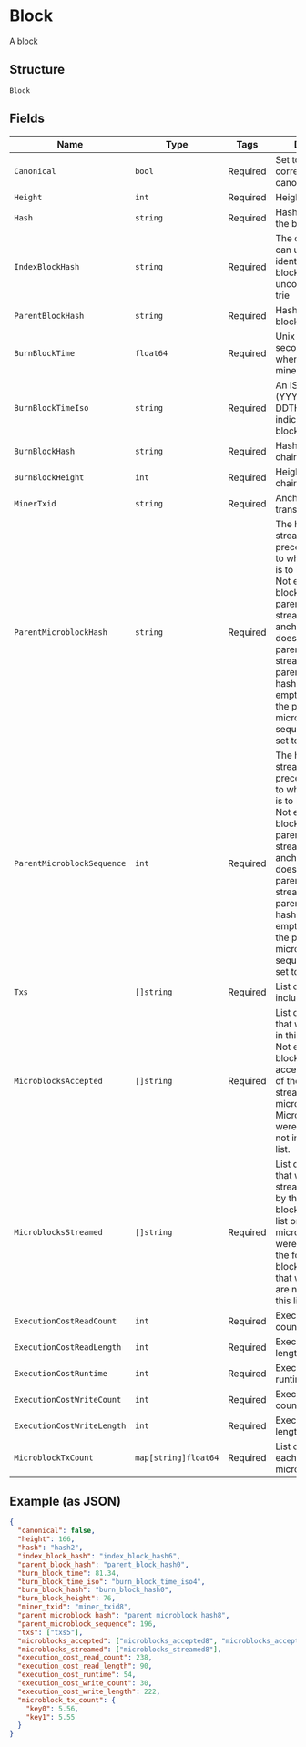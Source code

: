 # Block

A block

## Structure

`Block`

## Fields

| Name                       | Type                 | Tags     | Description                                                                                                                                                                                                                                                                                                                                    |
| -------------------------- | -------------------- | -------- | ---------------------------------------------------------------------------------------------------------------------------------------------------------------------------------------------------------------------------------------------------------------------------------------------------------------------------------------------- |
| `Canonical`                | `bool`               | Required | Set to `true` if block corresponds to the canonical chain tip                                                                                                                                                                                                                                                                                  |
| `Height`                   | `int`                | Required | Height of the block                                                                                                                                                                                                                                                                                                                            |
| `Hash`                     | `string`             | Required | Hash representing the block                                                                                                                                                                                                                                                                                                                    |
| `IndexBlockHash`           | `string`             | Required | The only hash that can uniquely identify an anchored block or an unconfirmed state trie                                                                                                                                                                                                                                                        |
| `ParentBlockHash`          | `string`             | Required | Hash of the parent block                                                                                                                                                                                                                                                                                                                       |
| `BurnBlockTime`            | `float64`            | Required | Unix timestamp (in seconds) indicating when this block was mined.                                                                                                                                                                                                                                                                              |
| `BurnBlockTimeIso`         | `string`             | Required | An ISO 8601 (YYYY-MM-DDTHH:mm:ss.sssZ) indicating when this block was mined.                                                                                                                                                                                                                                                                   |
| `BurnBlockHash`            | `string`             | Required | Hash of the anchor chain block                                                                                                                                                                                                                                                                                                                 |
| `BurnBlockHeight`          | `int`                | Required | Height of the anchor chain block                                                                                                                                                                                                                                                                                                               |
| `MinerTxid`                | `string`             | Required | Anchor chain transaction ID                                                                                                                                                                                                                                                                                                                    |
| `ParentMicroblockHash`     | `string`             | Required | The hash of the last streamed block that precedes this block to which this block is to be appended. Not every anchored block will have a parent microblock stream. An anchored block that does not have a parent microblock stream has the parent microblock hash set to an empty string, and the parent microblock sequence number set to -1. |
| `ParentMicroblockSequence` | `int`                | Required | The hash of the last streamed block that precedes this block to which this block is to be appended. Not every anchored block will have a parent microblock stream. An anchored block that does not have a parent microblock stream has the parent microblock hash set to an empty string, and the parent microblock sequence number set to -1. |
| `Txs`                      | `[]string`           | Required | List of transactions included in the block                                                                                                                                                                                                                                                                                                     |
| `MicroblocksAccepted`      | `[]string`           | Required | List of microblocks that were accepted in this anchor block. Not every anchored block will have a accepted all (or any) of the previously streamed microblocks. Microblocks that were orphaned are not included in this list.                                                                                                                  |
| `MicroblocksStreamed`      | `[]string`           | Required | List of microblocks that were streamed/produced by this anchor block's miner. This list only includes microblocks that were accepted in the following anchor block. Microblocks that were orphaned are not included in this list.                                                                                                              |
| `ExecutionCostReadCount`   | `int`                | Required | Execution cost read count.                                                                                                                                                                                                                                                                                                                     |
| `ExecutionCostReadLength`  | `int`                | Required | Execution cost read length.                                                                                                                                                                                                                                                                                                                    |
| `ExecutionCostRuntime`     | `int`                | Required | Execution cost runtime.                                                                                                                                                                                                                                                                                                                        |
| `ExecutionCostWriteCount`  | `int`                | Required | Execution cost write count.                                                                                                                                                                                                                                                                                                                    |
| `ExecutionCostWriteLength` | `int`                | Required | Execution cost write length.                                                                                                                                                                                                                                                                                                                   |
| `MicroblockTxCount`        | `map[string]float64` | Required | List of txs counts in each accepted microblock                                                                                                                                                                                                                                                                                                 |

## Example (as JSON)

```json
{
  "canonical": false,
  "height": 166,
  "hash": "hash2",
  "index_block_hash": "index_block_hash6",
  "parent_block_hash": "parent_block_hash0",
  "burn_block_time": 81.34,
  "burn_block_time_iso": "burn_block_time_iso4",
  "burn_block_hash": "burn_block_hash0",
  "burn_block_height": 76,
  "miner_txid": "miner_txid8",
  "parent_microblock_hash": "parent_microblock_hash8",
  "parent_microblock_sequence": 196,
  "txs": ["txs5"],
  "microblocks_accepted": ["microblocks_accepted8", "microblocks_accepted9"],
  "microblocks_streamed": ["microblocks_streamed8"],
  "execution_cost_read_count": 238,
  "execution_cost_read_length": 90,
  "execution_cost_runtime": 54,
  "execution_cost_write_count": 30,
  "execution_cost_write_length": 222,
  "microblock_tx_count": {
    "key0": 5.56,
    "key1": 5.55
  }
}
```
